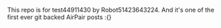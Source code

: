 This repo is for test44911430 by Robot51423643224. And it's one of the first ever git backed AirPair posts :{}